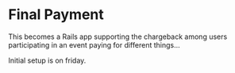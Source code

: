 Final Payment
=============

This becomes a Rails app supporting the chargeback among users participating in an event paying for different things...

Initial setup is on friday.

